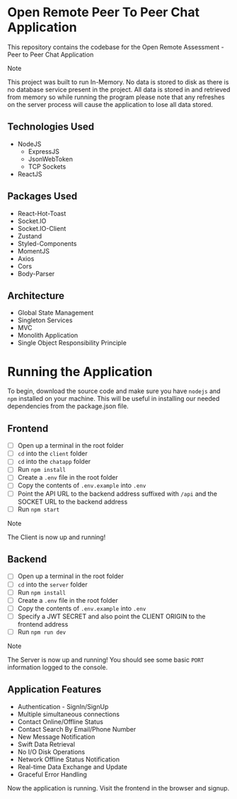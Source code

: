 # Open Remote Peer To Peer Chat Application

This repository contains the codebase for the Open Remote Assessment - Peer to Peer Chat Application

> [!NOTE]
> This project was built to run In-Memory. No data is stored to disk as there is no database service present in the project. All data is stored in and retrieved from memory so while running the program please note that any refreshes on the server process will cause the application to lose all data stored.

## Technologies Used

-   NodeJS
    -   ExpressJS
    -   JsonWebToken
    -   TCP Sockets
-   ReactJS

## Packages Used

-   React-Hot-Toast
-   Socket.IO
-   Socket.IO-Client
-   Zustand
-   Styled-Components
-   MomentJS
-   Axios
-   Cors
-   Body-Parser

## Architecture

-   Global State Management
-   Singleton Services
-   MVC
-   Monolith Application
-   Single Object Responsibility Principle

# Running the Application

To begin, download the source code and make sure you have `nodejs` and `npm` installed on your machine. This will be useful in installing our needed dependencies from the package.json file.

## Frontend

-   [ ] Open up a terminal in the root folder
-   [ ] `cd` into the `client` folder
-   [ ] `cd` into the `chatapp` folder
-   [ ] Run `npm install`
-   [ ] Create a `.env` file in the root folder
-   [ ] Copy the contents of `.env.example` into `.env`
-   [ ] Point the API URL to the backend address suffixed with `/api` and the SOCKET URL to the backend address
-   [ ] Run `npm start`

> [!NOTE]
> The Client is now up and running!

## Backend

-   [ ] Open up a terminal in the root folder
-   [ ] `cd` into the `server` folder
-   [ ] Run `npm install`
-   [ ] Create a `.env` file in the root folder
-   [ ] Copy the contents of `.env.example` into `.env`
-   [ ] Specify a JWT SECRET and also point the CLIENT ORIGIN to the frontend address
-   [ ] Run `npm run dev`

> [!NOTE]
> The Server is now up and running! You should see some basic `PORT` information logged to the console.

## Application Features

-   Authentication - SignIn/SignUp
-   Multiple simultaneous connections
-   Contact Online/Offline Status
-   Contact Search By Email/Phone Number
-   New Message Notification
-   Swift Data Retrieval
-   No I/O Disk Operations
-   Network Offline Status Notification
-   Real-time Data Exchange and Update
-   Graceful Error Handling

Now the application is running. Visit the frontend in the browser and signup.
